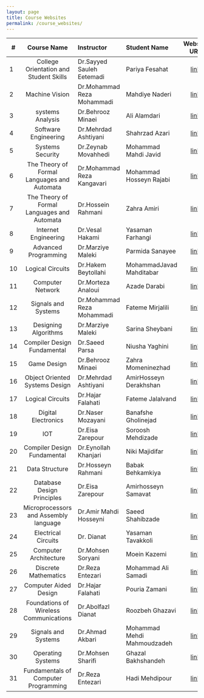 ```yaml
---
layout: page
title: Course Websites
permalink: /course_websites/
---
```


| # |       Course Name                      |   Instructor     |   Student Name   | Website URL           |Email Sent|
|---|:--------------------------------------:|:-----------------|:-----------------|:---------------------:|:--------:|
| 1 | College Orientation and Student Skills |Dr.Sayyed Sauleh Eetemadi  | Pariya Fesahat            | [link](https://sauleh.github.io/co98) | - |
| 2 |            Machine Vision              |Dr.Mohammad Reza Mohammadi |Mahdiye Naderi             | [link](https://mnaderi98.github.io/Machine-Vision/) | Yes |
| 3 |           systems Analysis             |Dr.Behrooz Minaei          |Ali Alamdari               | [link](https://ali6600alamdari.github.io/course_template/) | Yes |
| 4 |         Software Engineering           |Dr.Mehrdad Ashtiyani       |Shahrzad Azari             | [link](https://shahrzadazari.github.io/software_engineering/) | Yes |
| 5 |           Systems Security             |Dr.Zeynab Movahhedi        |Mohammad Mahdi Javid       | [link](https://mahdi-javid.github.io/CSE) | Yes |
| 6 |          The Theory of Formal Languages and Automata             |Dr.Mohammad Reza Kangavari |Mohammad Hosseyn Rajabi    | [link](https://rajabi78.github.io/course_template/) | Yes |
| 7 |           The Theory of Formal Languages and Automata              |Dr.Hossein Rahmani         |Zahra Amiri                | [link](https://zahra-amiri.github.io/Automata_Theory/) | Yes |
| 8 |         Internet Engineering           |Dr.Vesal Hakami            |Yasaman Farhangi           | [link](https://yasamanfarhangi.github.io/Internet_Engineering/) | Yes|
| 9 |         Advanced Programming           |Dr.Marziye Maleki          |Parmida Sanayee            | [link](https://parmiida.github.io/ap98/) | Yes |
|10 |            Logical Circuits               |Dr.Hakem Beytollahi        |MohammadJavad Mahditabar   | [link](https://mjavadmt.github.io/lc98/) | Yes |
|11 |               Computer Network                 |Dr.Morteza Analoui         |Azade Darabi               | [link](https://azadehdarabi.github.io/Network/) | Yes |
|12 |         Signals and Systems            |Dr.Mohammad Reza Mohammadi |Fateme Mirjalili           | [link](https://fatememirjalili2000.github.io/course_template/) | Yes |
|13 |              Designing Algorithms                |Dr.Marziye Maleki          |Sarina Sheybani            | [link](https://sarina-sh.github.io/course_algorithm/) | Yes |
|14 |               Compiler Design Fundamental                 |Dr.Saeed Parsa             |Niusha Yaghini             | [link](https://niusha-yaghini.github.io/course_template/) | Yes |
|15 |              Game Design               |Dr.Behrooz Minaei          |Zahra Momeninezhad         | [link](https://zahramomeni.github.io/Game_Design/) | Yes |
|16 |    Object Oriented Systems Design      |Dr.Mehrdad Ashtiyani       |AmirHosseyn Derakhshan     | [link](https://ahderakhshan.github.io/course_template/) | Yes |
|17 |           Logical Circuits                |Dr.Hajar Falahati          |Fateme Jalalvand           | [link](https://fjalalvand.github.io/logic_circuit/) | Yes |
|18 |         Digital Electronics            |Dr.Naser Mozayani          |Banafshe Gholinejad        | [link](http://vioghn.github.io/digital_electronics) | Yes |
|19 |                IOT                     |Dr.Eisa Zarepour           |Soroosh Mehdizade          | [link](https://sorooshmz.github.io/course_template/) | Yes |
|20 |              Compiler Design Fundamental                  |Dr.Eynollah Khanjari       |Niki Majidifar             | [link](https://nikimajidifard.github.io/compilers/) | Yes |
|21 |          Data Structure                |Dr.Hosseyn Rahmani         |Babak Behkamkiya           | [link](https://babakbehkamkia.github.io/course_template/) | Yes |
|22 |      Database Design Principles        |Dr.Eisa Zarepour           |Amirhosseyn Samavat        | [link](https://amirsmvt.github.io/Database/) | Yes |
|23 |             Microprocessors and Assembly language                  |Dr.Amir Mahdi Hosseyni     |Saeed Shahibzade           | [link](https://saeedshahib.github.io/course_template/) | Yes |
|24 |        Electrical Circuits             |Dr. Dianat                 |Yasaman Tavakkoli          | [link](https://yasamant.github.io/course_template/) | Yes |
|25 |       Computer Architecture            |Dr.Mohsen Soryani          |Moein Kazemi               | [link](http://moein1379.github.io/CA) | Yes |                  
|26 |       Discrete Mathematics             |Dr.Reza Entezari           |Mohammad Ali Samadi        | [link](https://masamadi6474.github.io/ostaddars/) | Yes |
|27 |       Computer Aided Design            |Dr.Hajar Falahati          |Pouria Zamani              | [link](https://pouria-zamani.github.io/course_template/) | Yes |
|28 |  Foundations of Wireless Communications|Dr.Abolfazl Dianat         |Roozbeh Ghazavi            | [link](https://roozbehghazavi.github.io/course_template/) | Yes |
|29 |  Signals and Systems                   |Dr.Ahmad Akbari            |Mohammad Mehdi Mahmoudzadeh| [link](https://mahmoud2560.github.io/course_template/) | Yes |
|30 |  Operating Systems                     |Dr.Mohsen Sharifi          |Ghazal Bakhshandeh         | [link](https://ghazalbn.github.io/operating_systems/) |  Yes|
|31 |   Fundamentals of Computer Programming |Dr.Reza Entezari           |Hadi Mehdipour    | [link](http://hadi-f-gif.github.io/fc98) | _|